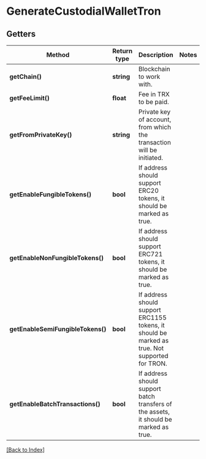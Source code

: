 # GenerateCustodialWalletTron

## Getters

Method | Return type | Description | Notes
------------ | ------------- | ------------- | -------------
**getChain()** | **string** | Blockchain to work with. |
**getFeeLimit()** | **float** | Fee in TRX to be paid. |
**getFromPrivateKey()** | **string** | Private key of account, from which the transaction will be initiated. |
**getEnableFungibleTokens()** | **bool** | If address should support ERC20 tokens, it should be marked as true. |
**getEnableNonFungibleTokens()** | **bool** | If address should support ERC721 tokens, it should be marked as true. |
**getEnableSemiFungibleTokens()** | **bool** | If address should support ERC1155 tokens, it should be marked as true. Not supported for TRON. |
**getEnableBatchTransactions()** | **bool** | If address should support batch transfers of the assets, it should be marked as true. |

[[Back to Index]](../index.md)
